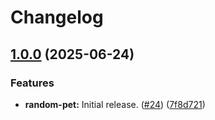 # Changelog

## [1.0.0](https://github.com/SourceRootLabs/srl-terraform-modules/compare/random-pet-v0.9.9...random-pet-v1.0.0) (2025-06-24)


### Features

* **random-pet:** Initial release. ([#24](https://github.com/SourceRootLabs/srl-terraform-modules/issues/24)) ([7f8d721](https://github.com/SourceRootLabs/srl-terraform-modules/commit/7f8d721c15b921ef410972ff022286f915a2bca1))

